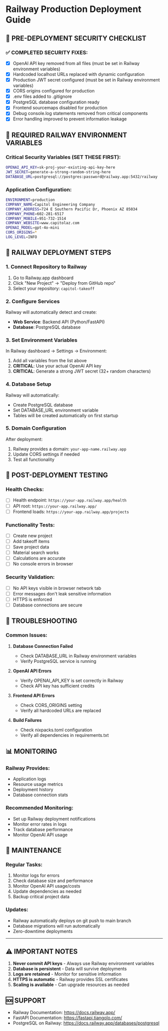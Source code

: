 # Railway Production Deployment Guide

## 🚨 PRE-DEPLOYMENT SECURITY CHECKLIST

### ✅ COMPLETED SECURITY FIXES:
- [x] OpenAI API key removed from all files (must be set in Railway environment variables)
- [x] Hardcoded localhost URLs replaced with dynamic configuration
- [x] Production JWT secret configured (must be set in Railway environment variables)
- [x] CORS origins configured for production
- [x] .env files added to .gitignore
- [x] PostgreSQL database configuration ready
- [x] Frontend sourcemaps disabled for production
- [x] Debug console.log statements removed from critical components
- [x] Error handling improved to prevent information leakage

## 🔐 REQUIRED RAILWAY ENVIRONMENT VARIABLES

### Critical Security Variables (SET THESE FIRST):
```bash
OPENAI_API_KEY=sk-proj-your-existing-api-key-here
JWT_SECRET=generate-a-strong-random-string-here
DATABASE_URL=postgresql://postgres:password@railway.app:5432/railway
```

### Application Configuration:
```bash
ENVIRONMENT=production
COMPANY_NAME=Capitol Engineering Company
COMPANY_ADDRESS=724 E Southern Pacific Dr, Phoenix AZ 85034
COMPANY_PHONE=602-281-6517
COMPANY_MOBILE=951-732-1514
COMPANY_WEBSITE=www.capitolaz.com
OPENAI_MODEL=gpt-4o-mini
CORS_ORIGINS=*
LOG_LEVEL=INFO
```

## 🚀 RAILWAY DEPLOYMENT STEPS

### 1. Connect Repository to Railway
1. Go to Railway.app dashboard
2. Click "New Project" → "Deploy from GitHub repo"
3. Select your repository: `capitol-takeoff`

### 2. Configure Services
Railway will automatically detect and create:
- **Web Service**: Backend API (Python/FastAPI)
- **Database**: PostgreSQL database

### 3. Set Environment Variables
In Railway dashboard → Settings → Environment:
1. Add all variables from the list above
2. **CRITICAL**: Use your actual OpenAI API key
3. **CRITICAL**: Generate a strong JWT secret (32+ random characters)

### 4. Database Setup
Railway will automatically:
- Create PostgreSQL database
- Set DATABASE_URL environment variable
- Tables will be created automatically on first startup

### 5. Domain Configuration
After deployment:
1. Railway provides a domain: `your-app-name.railway.app`
2. Update CORS settings if needed
3. Test all functionality

## 🧪 POST-DEPLOYMENT TESTING

### Health Checks:
- [ ] Health endpoint: `https://your-app.railway.app/health`
- [ ] API root: `https://your-app.railway.app/`
- [ ] Frontend loads: `https://your-app.railway.app/projects`

### Functionality Tests:
- [ ] Create new project
- [ ] Add takeoff items
- [ ] Save project data
- [ ] Material search works
- [ ] Calculations are accurate
- [ ] No console errors in browser

### Security Validation:
- [ ] No API keys visible in browser network tab
- [ ] Error messages don't leak sensitive information
- [ ] HTTPS is enforced
- [ ] Database connections are secure

## 🔧 TROUBLESHOOTING

### Common Issues:

1. **Database Connection Failed**
   - Check DATABASE_URL in Railway environment variables
   - Verify PostgreSQL service is running

2. **OpenAI API Errors**
   - Verify OPENAI_API_KEY is set correctly in Railway
   - Check API key has sufficient credits

3. **Frontend API Errors**
   - Check CORS_ORIGINS setting
   - Verify all hardcoded URLs are replaced

4. **Build Failures**
   - Check nixpacks.toml configuration
   - Verify all dependencies in requirements.txt

## 📊 MONITORING

### Railway Provides:
- Application logs
- Resource usage metrics
- Deployment history
- Database connection stats

### Recommended Monitoring:
- Set up Railway deployment notifications
- Monitor error rates in logs
- Track database performance
- Monitor OpenAI API usage

## 🔄 MAINTENANCE

### Regular Tasks:
1. Monitor logs for errors
2. Check database size and performance
3. Monitor OpenAI API usage/costs
4. Update dependencies as needed
5. Backup critical project data

### Updates:
- Railway automatically deploys on git push to main branch
- Database migrations will run automatically
- Zero-downtime deployments

---

## ⚠️ IMPORTANT NOTES

1. **Never commit API keys** - Always use Railway environment variables
2. **Database is persistent** - Data will survive deployments
3. **Logs are retained** - Monitor for sensitive information
4. **HTTPS is automatic** - Railway provides SSL certificates
5. **Scaling is available** - Can upgrade resources as needed

## 🆘 SUPPORT

- Railway Documentation: https://docs.railway.app/
- FastAPI Documentation: https://fastapi.tiangolo.com/
- PostgreSQL on Railway: https://docs.railway.app/databases/postgresql